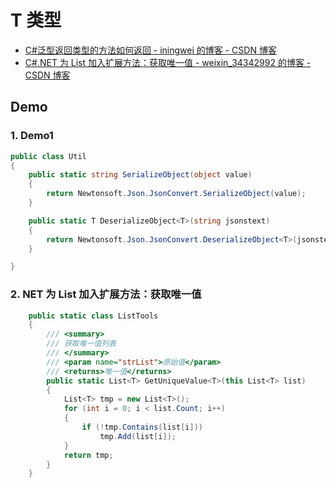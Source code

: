 # T 类型

- [C#泛型返回类型的方法如何返回 - iningwei 的博客 - CSDN 博客](https://blog.csdn.net/iningwei/article/details/88978598)
- [C#.NET 为 List 加入扩展方法：获取唯一值 - weixin_34342992 的博客 - CSDN 博客](https://blog.csdn.net/weixin_34342992/article/details/85922339)

## Demo

### 1. Demo1

```c#
public class Util
{
    public static string SerializeObject(object value)
    {
        return Newtonsoft.Json.JsonConvert.SerializeObject(value);
    }

    public static T DeserializeObject<T>(string jsonstext)
    {
        return Newtonsoft.Json.JsonConvert.DeserializeObject<T>(jsonstext); ;
    }

}
```

### 2. NET 为 List 加入扩展方法：获取唯一值

```c#
    public static class ListTools
    {
        /// <summary>
        /// 获取唯一值列表
        /// </summary>
        /// <param name="strList">原始值</param>
        /// <returns>唯一值</returns>
        public static List<T> GetUniqueValue<T>(this List<T> list)
        {
            List<T> tmp = new List<T>();
            for (int i = 0; i < list.Count; i++)
            {
                if (!tmp.Contains(list[i]))
                    tmp.Add(list[i]);
            }
            return tmp;
        }
    }
```
